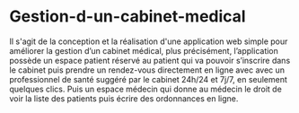 # Gestion-d-un-cabinet-medical
Il s'agit de la conception et la réalisation d'une application web simple pour améliorer la gestion d’un cabinet médical, plus précisément, l’application possède un espace patient réservé au patient qui va  pouvoir s’inscrire dans le cabinet puis prendre un rendez-vous directement en ligne avec avec un professionnel de santé suggéré par le cabinet 24h/24 et 7j/7, en seulement quelques clics. Puis un espace médecin qui donne au médecin le droit de voir la liste des patients puis écrire des ordonnances en ligne. 
